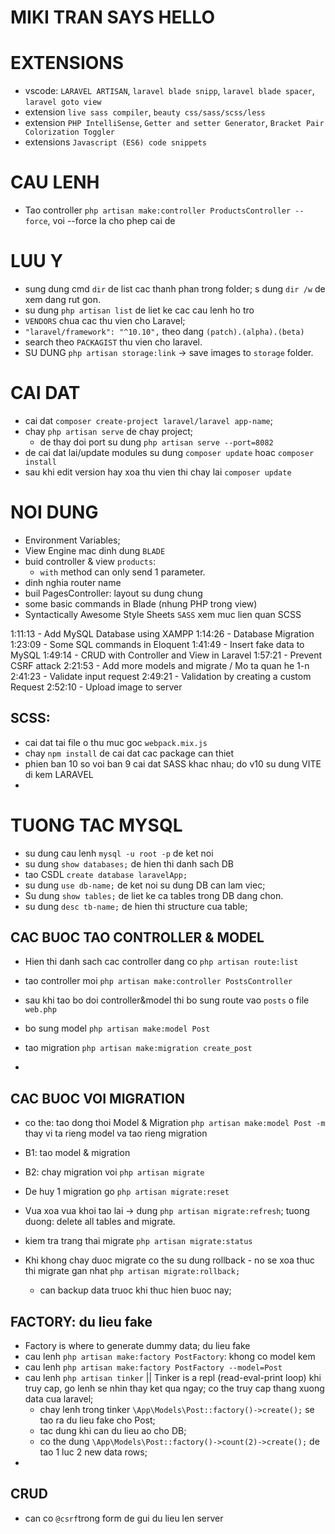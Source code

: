 # MIKI TRAN SAYS HELLO

# EXTENSIONS

-   vscode: `LARAVEL ARTISAN`, `laravel blade snipp`, `laravel blade spacer`, `laravel goto view`
-   extension `live sass compiler`, `beauty css/sass/scss/less`
-   extension `PHP IntelliSense`, `Getter and setter Generator`, `Bracket Pair Colorization Toggler`
-   extensions `Javascript (ES6) code snippets`

# CAU LENH

-   Tao controller `php artisan make:controller ProductsController --force`, voi --force la cho phep cai de

# LUU Y

-   sung dung cmd `dir` de list cac thanh phan trong folder; s dung `dir /w` de xem dang rut gon.
-   su dung `php artisan list` de liet ke cac cau lenh ho tro
-   `VENDORS` chua cac thu vien cho Laravel;
-   `"laravel/framework": "^10.10",` theo dang `(patch).(alpha).(beta)`
-   search theo `PACKAGIST` thu vien cho laravel.
-   SU DUNG `php artisan storage:link` -> save images to `storage` folder.

# CAI DAT

-   cai dat `composer create-project laravel/laravel app-name`;
-   chay `php artisan serve` de chay project;
    -   de thay doi port su dung `php artisan serve --port=8082`
-   de cai dat lai/update modules su dung `composer update` hoac `composer install`
-   sau khi edit version hay xoa thu vien thi chay lai `composer update`

# NOI DUNG

-   Environment Variables;
-   View Engine mac dinh dung `BLADE`
-   buid controller & view `products`:
    -   `with` method can only send 1 parameter.
-   dinh nghia router name
-   buil PagesController: layout su dung chung
-   some basic commands in Blade (nhung PHP trong view)
-   Syntactically Awesome Style Sheets `SASS` xem muc lien quan SCSS

1:11:13 - Add MySQL Database using XAMPP
1:14:26 - Database Migration
1:23:09 - Some SQL commands in Eloquent
1:41:49 - Insert fake data to MySQL
1:49:14 - CRUD with Controller and View in Laravel
1:57:21 - Prevent CSRF attack
2:21:53 - Add more models and migrate / Mo ta quan he 1-n
2:41:23 - Validate input request
2:49:21 - Validation by creating a custom Request
2:52:10 - Upload image to server

## SCSS:

-   cai dat tai file o thu muc goc `webpack.mix.js`
-   chay `npm install` de cai dat cac package can thiet
-   phien ban 10 so voi ban 9 cai dat SASS khac nhau; do v10 su dung VITE di kem LARAVEL
-

# TUONG TAC MYSQL

-   su dung cau lenh `mysql -u root -p` de ket noi
-   su dung `show databases;` de hien thi danh sach DB
-   tao CSDL `create database laravelApp;`
-   su dung `use db-name;` de ket noi su dung DB can lam viec;
-   Su dung `show tables;` de liet ke ca tables trong DB dang chon.
-   su dung `desc tb-name;` de hien thi structure cua table;

## CAC BUOC TAO CONTROLLER & MODEL

-   Hien thi danh sach cac controller dang co `php artisan route:list`

-   tao controller moi `php artisan make:controller PostsController`
-   sau khi tao bo doi controller&model thi bo sung route vao `posts` o file `web.php`
-   bo sung model `php artisan make:model Post`
-   tao migration `php artisan make:migration create_post`
-

## CAC BUOC VOI MIGRATION

-   co the: tao dong thoi Model & Migration `php artisan make:model Post -m` thay vi ta rieng model va tao rieng migration

-   B1: tao model & migration
-   B2: chay migration voi `php artisan migrate`
-   De huy 1 migration go `php artisan migrate:reset`
-   Vua xoa vua khoi tao lai -> dung `php artisan migrate:refresh`; tuong duong: delete all tables and migrate.
-   kiem tra trang thai migrate `php artisan migrate:status`
-   Khi khong chay duoc migrate co the su dung rollback - no se xoa thuc thi migrate gan nhat `php artisan migrate:rollback;`
    -   can backup data truoc khi thuc hien buoc nay;

## FACTORY: du lieu fake

-   Factory is where to generate dummy data; du lieu fake
-   cau lenh `php artisan make:factory PostFactory`: khong co model kem
-   cau lenh `php artisan make:factory PostFactory --model=Post`
-   cau lenh `php artisan tinker` || Tinker is a repl (read-eval-print loop) khi truy cap, go lenh se nhin thay ket qua ngay; co the truy cap thang xuong data cua laravel;
    -   chay lenh trong tinker `\App\Models\Post::factory()->create();` se tao ra du lieu fake cho Post;
    -   tac dung khi can du lieu ao cho DB;
    -   co the dung `\App\Models\Post::factory()->count(2)->create();` de tao 1 luc 2 new data rows;
-

## CRUD

-   can co `@csrf`trong form de gui du lieu len server
